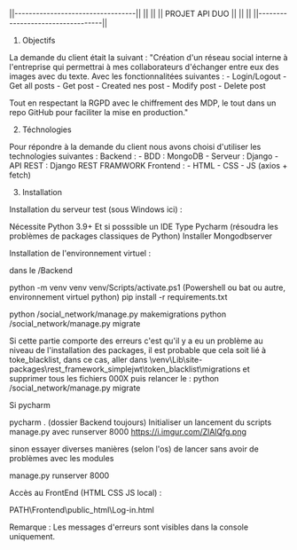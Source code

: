 ||----------------------------------||
||                                  ||
||          PROJET API DUO          ||
||                                  ||
||----------------------------------||

1) Objectifs

La demande du client était la suivant :
 "Création d'un réseau social interne à l'entreprise qui permettrai à mes collaborateurs d'échanger entre eux des images avec du texte.
  Avec les fonctionnalitées suivantes :
    - Login/Logout
    - Get all posts
    - Get post
    - Created nes post
    - Modify post
    - Delete post
   
  Tout en respectant la RGPD avec le chiffrement des MDP, le tout dans un repo GitHub pour faciliter la mise en production."
  
2) Téchnologies

Pour répondre à la demande du client nous avons choisi d'utiliser les technologies suivantes :
  Backend :
    - BDD : MongoDB
    - Serveur : Django
    - API REST : Django REST FRAMWORK
  Frontend :
    - HTML
    - CSS
    - JS (axios + fetch)
    
3) Installation

Installation du serveur test (sous Windows ici) :

Nécessite Python 3.9+ Et si posssible un IDE Type Pycharm (résoudra les problèmes de packages classiques de Python)
Installer Mongodbserver

Installation de l'environnement virtuel :

dans le /Backend 

python -m venv venv
venv/Scripts/activate.ps1 (Powershell ou bat ou autre, environnement virtuel python)
pip install -r requirements.txt

python /social_network/manage.py makemigrations
python /social_network/manage.py migrate

Si cette partie comporte des erreurs c'est qu'il y a eu un problème au niveau de l'installation des packages, 
il est probable que cela soit lié à toke_blacklist, dans ce cas,
aller dans \venv\Lib\site-packages\rest_framework_simplejwt\token_blacklist\migrations
et supprimer tous les fichiers 000X puis relancer le :
python /social_network/manage.py migrate

Si pycharm 

pycharm . (dossier Backend toujours)
Initialiser un lancement du scripts manage.py avec runserver 8000
https://i.imgur.com/ZlAlQfg.png

sinon essayer diverses manières (selon l'os)  de lancer sans avoir de problèmes avec les modules

manage.py runserver 8000 

Accès au FrontEnd (HTML CSS JS local) : 

PATH\Frontend\public_html\Log-in.html

Remarque : Les messages d'erreurs sont visibles dans la console uniquement.

